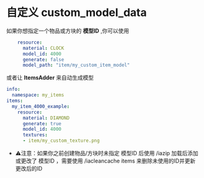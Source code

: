 # 自定义 **custom_model_data**

如果你想指定一个物品或方块的 **模型ID** ,你可以使用
``` yaml
    resource:
      material: CLOCK
      model_id: 4000
      generate: false
      model_path: "item/my_custom_item_model"
```

或者让 **ItemsAdder** 来自动生成模型
``` yaml
info:
  namespace: my_items
items:
  my_item_4000_example:
    resource:
      material: DIAMOND
      generate: true
      model_id: 4000
      textures:
      - item/my_custom_texture.png
```
- ⚠️注意：如果你之前创建物品/方块时未指定 模型ID 后使用 /iazip 加载后添加或更改了 模型ID ，需要使用 /iacleancache items 来删除未使用的ID并更新更改后的ID

